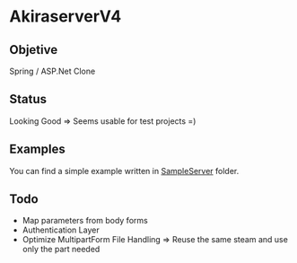 # AkiraserverV4

## Objetive

Spring / ASP.Net Clone

## Status

Looking Good => Seems usable for test projects =)

## Examples

You can find a simple example written in [SampleServer](https://github.com/insomnyawolf/AkiraserverV4/tree/master/SampleServer) folder.

## Todo

* Map parameters from body forms
* Authentication Layer
* Optimize MultipartForm File Handling => Reuse the same steam and use only the part needed
